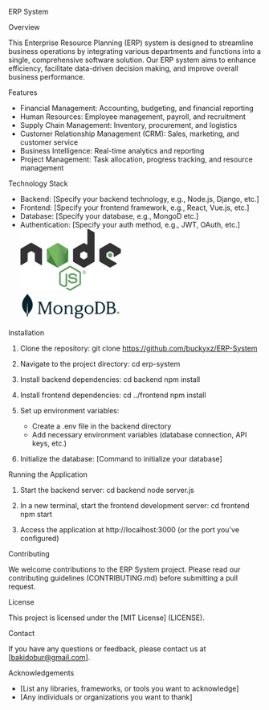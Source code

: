 ERP System

Overview

This Enterprise Resource Planning (ERP) system is designed to streamline business operations by integrating various departments and functions into a single, comprehensive software solution. Our ERP system aims to enhance efficiency, facilitate data-driven decision making, and improve overall business performance.

Features

- Financial Management: Accounting, budgeting, and financial reporting
- Human Resources: Employee management, payroll, and recruitment
- Supply Chain Management: Inventory, procurement, and logistics
- Customer Relationship Management (CRM): Sales, marketing, and customer service
- Business Intelligence: Real-time analytics and reporting
- Project Management: Task allocation, progress tracking, and resource management

Technology Stack

- Backend: [Specify your backend technology, e.g., Node.js, Django, etc.]
- Frontend: [Specify your frontend framework, e.g., React, Vue.js, etc.]
- Database: [Specify your database, e.g.,  MongoD etc.]
- Authentication: [Specify your auth method, e.g., JWT, OAuth, etc.] <br>
<img src="readme-img/node.png" alt="Node.js Logo" width="200"/> <br> <img src="readme-img/mongo.png" alt="Node.js Logo" width="200"/>

Installation

1. Clone the repository:
   git clone https://github.com/buckyxz/ERP-System

2. Navigate to the project directory:
   cd erp-system

3. Install backend dependencies:
   cd backend
   npm install

4. Install frontend dependencies:
   cd ../frontend
   npm install

5. Set up environment variables:
   - Create a .env file in the backend directory
   - Add necessary environment variables (database connection, API keys, etc.)

6. Initialize the database:
   [Command to initialize your database]

Running the Application

1. Start the backend server:
   cd backend
   node server.js

2. In a new terminal, start the frontend development server:
   cd frontend
   npm start

3. Access the application at http://localhost:3000 (or the port you've configured)


Contributing

We welcome contributions to the ERP System project. Please read our contributing guidelines (CONTRIBUTING.md) before submitting a pull request.

License

This project is licensed under the [MIT License] (LICENSE).

Contact

If you have any questions or feedback, please contact us at [bakidobur@gmail.com].

Acknowledgements

- [List any libraries, frameworks, or tools you want to acknowledge]
- [Any individuals or organizations you want to thank]

